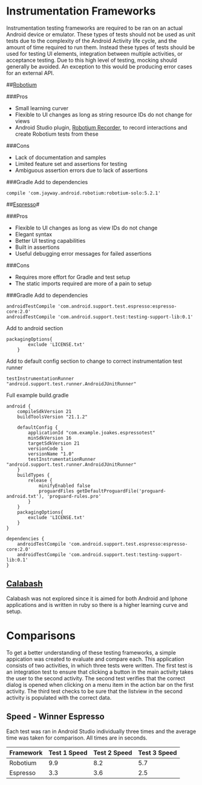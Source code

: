 # Instrumentation Frameworks
Instrumentation testing frameworks are required to be ran on an actual Android device or emulator. These types of tests should not be used as unit tests due to the complexity of the Android Activity life cycle, and the amount of time required to run them. Instead these types of tests should be used for testing UI elements, integration between multiple activities, or acceptance testing. Due to this high level of testing, mocking should generally be avoided. An exception to this would be producing error cases for an external API. 

##[Robotium](https://code.google.com/p/robotium/)

###Pros
* Small learning curver
* Flexible to UI changes as long as string resource IDs do not change for views
* Android Studio plugin, [Robotium Recorder](http://robotium.com/products/robotium-recorder), to record interactions and create Robotium tests from these 

###Cons
* Lack of documentation and samples
* Limited feature set and assertions for testing
* Ambiguous assertion errors due to lack of assertions

###Gradle
Add to dependencies
```
compile 'com.jayway.android.robotium:robotium-solo:5.2.1'
```

##[Espresso](https://code.google.com/p/android-test-kit/wiki/Espresso)#

###Pros
* Flexible to UI changes as long as view IDs do not change
* Elegant syntax
* Better UI testing capabilities
* Built in assertions 
* Useful debugging error messages for failed assertions

###Cons
* Requires more effort for Gradle and test setup
* The static imports required are more of a pain to setup

###Gradle
Add to dependencies
```
androidTestCompile 'com.android.support.test.espresso:espresso-core:2.0'
androidTestCompile 'com.android.support.test:testing-support-lib:0.1'
```
Add to android section
```
packagingOptions{
        exclude 'LICENSE.txt'
    }
```
Add to default config section to change to correct instrumentation test runner
```
testInstrumentationRunner "android.support.test.runner.AndroidJUnitRunner"
```

Full example build.gradle
```
android {
    compileSdkVersion 21
    buildToolsVersion "21.1.2"

    defaultConfig {
        applicationId "com.example.joakes.espressotest"
        minSdkVersion 16
        targetSdkVersion 21
        versionCode 1
        versionName "1.0"
        testInstrumentationRunner "android.support.test.runner.AndroidJUnitRunner"
    }
    buildTypes {
        release {
            minifyEnabled false
            proguardFiles getDefaultProguardFile('proguard-android.txt'), 'proguard-rules.pro'
        }
    }
    packagingOptions{
        exclude 'LICENSE.txt'
    }
}

dependencies {
    androidTestCompile 'com.android.support.test.espresso:espresso-core:2.0'
    androidTestCompile 'com.android.support.test:testing-support-lib:0.1'
}
```
## [Calabash](http://calaba.sh/)
Calabash was not explored since it is aimed for both Android and Iphone applications and is written in ruby so there is a higher learning curve and setup.

# Comparisons
To get a better understanding of these testing frameworks, a simple appication was created to evaluate and compare each. This application consists of two activities, in which three tests were written. The first test is an integration test to ensure that clicking a button in the main activity takes the user to the second activity. The second test verifies that the correct dialog is opened when clicking on a menu item in the action bar on the first activity. The third test checks to be sure that the listview in the second activity is populated with the correct data. 

## Speed - Winner Espresso
Each test was ran in Android Studio individually three times and the average time was taken for comparison. All times are in seconds. 

Framework  | Test 1 Speed | Test 2 Speed | Test 3 Speed
---------- | ------------ | ------------ | ------------
Robotium  |  9.9 | 8.2 | 5.7
Espresso  | 3.3 | 3.6 | 2.5
